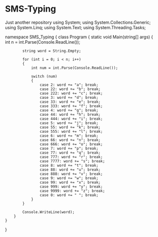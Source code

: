 # SMS-Typing
Just another repository
using System;
using System.Collections.Generic;
using System.Linq;
using System.Text;
using System.Threading.Tasks;

namespace SMS_Typing
{
    class Program
    {
        static void Main(string[] args)
        {
            int n = int.Parse(Console.ReadLine());

            string word = String.Empty;

            for (int i = 0; i < n; i++)
            {
                int num = int.Parse(Console.ReadLine());

                switch (num)
                {
                    case 2: word += "a"; break;
                    case 22: word += "b"; break;
                    case 222: word += "c"; break;
                    case 3: word += "d"; break;
                    case 33: word += "e"; break;
                    case 333: word += "f"; break;
                    case 4: word += "g"; break;
                    case 44: word += "h"; break;
                    case 444: word += "i"; break;
                    case 5: word += "j"; break;
                    case 55: word += "k"; break;
                    case 555: word += "l"; break;
                    case 6: word += "m"; break;
                    case 66: word += "n"; break;
                    case 666: word += "o"; break;
                    case 7: word += "p"; break;
                    case 77: word += "q"; break;
                    case 777: word += "r"; break;
                    case 7777: word += "s"; break;
                    case 8: word += "t"; break;
                    case 88: word += "u"; break;
                    case 888: word += "v"; break;
                    case 9: word += "w"; break;
                    case 99: word += "x"; break;
                    case 999: word += "y"; break;
                    case 9999: word += "z"; break;
                    case 0: word += " "; break;
                }
            }

            Console.WriteLine(word);
        }
    }
}
